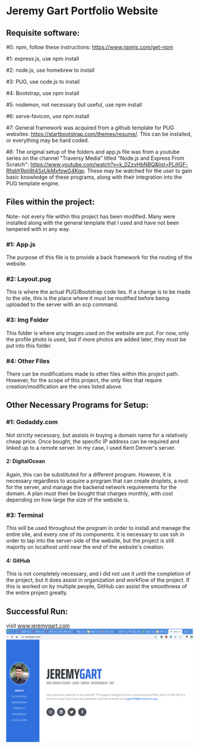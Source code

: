# Jeremy Gart Portfolio Website

## Requisite software:

#0: npm, follow these instructions: https://www.npmjs.com/get-npm

#1: express.js, use npm install

#2: node.js, use homebrew to install

#3: PUG, use node.js to install

#4: Bootstrap, use npm install

#5: nodemon, not necessary but useful, use npm install

#6: serve-favicon, use npm install

#7: General framework was acquired from a github template for PUG websites: https://startbootstrap.com/themes/resume/. This can be installed, or everything may be hard coded.

#8: The original setup of the folders and app.js file was from a youtube series on the channel "Traversy Media" titled "Node.js and Express From Scratch": https://www.youtube.com/watch?v=k_0ZzvHbNBQ&list=PLillGF-RfqbYRpji8t4SxUkMxfowG4Kqp. These may be watched for the user to gain basic knowledge of these programs, along with their integration into the PUG template engine. 

## Files within the project:

Note- not every file within this project has been modified. Many were installed along with the general template that I used and have not been tampered with in any way.

### #1: App.js
  The purpose of this file is to provide a back framework for the routing of the website. 
  
### #2: Layout.pug
  This is where the actual PUG/Bootstrap code lies. If a change is to be made to the site, this is the place where it must be modified before being uploaded to the server with an scp command.
  
### #3: Img Folder
  This folder is where any images used on the website are put. For now, only the profile photo is used, but if more photos are added later, they must be put into this folder.
  
### #4: Other Files
  There can be modifications made to other files within this project path. However, for the scope of this project, the only files that require creation/modification are the ones listed above.

## Other Necessary Programs for Setup:

### #1: Godaddy.com
  Not strictly necessary, but assists in buying a domain name for a relatively cheap price. Once bought, the specific IP address can be required and linked up to a remote server. In my case, I used Kent Denver's server.
  
#### 2: DigitalOcean
  Again, this can be substituted for a different program. However, it is necessary regardless to acquire a program that can create droplets, a root for the server, and manage the backend network requirements for the domain. A plan must then be bought that charges monthly, with cost depending on how large the size of the website is.

### #3: Terminal
  This will be used throughout the program in order to install and manage the entire site, and every one of its components. It is necessary to use ssh in order to tap into the server-side of the website, but the project is still majority on localhost until near the end of the website's creation.

#### 4: GitHub
  This is not completely necessary, and I did not use it until the completion of the project, but it does assist in organization and workflow of the project. If this is worked on by multiple people, GitHub can assist the smoothness of the entire project greatly.

## Successful Run:
visit www.jeremygart.com
![image of successful website rendering](/running.png)
